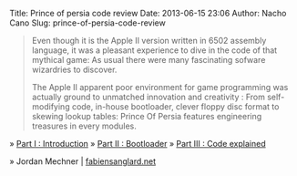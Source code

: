 Title: Prince of persia code review
Date: 2013-06-15 23:06
Author: Nacho Cano
Slug: prince-of-persia-code-review

> Even though it is the Apple II version written in 6502 assembly
> language, it was a pleasant experience to dive in the code of that
> mythical game: As usual there were many fascinating sofware wizardries
> to discover.
>
> The Apple II apparent poor environment for game programming was
> actually ground to unmatched innovation and creativity : From
> self-modifying code, in-house bootloader, clever floppy disc format to
> skewing lookup tables: Prince Of Persia features engineering treasures
> in every modules.

» [Part I : Introduction][]
» [Part II : Bootloader][]
» [Part III : Code explained][]

» Jordan Mechner | [fabiensanglard.net][Part I : Introduction]

  [Part I : Introduction]: http://fabiensanglard.net/prince_of_persia/index.php
    "Part I : Introduction"
  [Part II : Bootloader]: http://fabiensanglard.net/prince_of_persia/pop_boot.php
    "Part II : Bootloader"
  [Part III : Code explained]: http://fabiensanglard.net/prince_of_persia/pop_boot2.php
    "Prince of persia code review"
